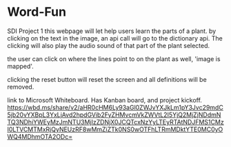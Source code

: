 # Word-Fun
SDI Project 1 
this webpage will let help users learn the parts of a plant. by clicking on the text in the image, an api call will go to the dictionary api. The clicking will also play the audio sound of that part of the plant selected.

the user can click on where the lines point to on the plant as well, 'image is mapped'.

clicking the reset button will reset the screen and all definitions will be removed.


link to Microsoft Whiteboard. Has Kanban board, and project kickoff.
https://wbd.ms/share/v2/aHR0cHM6Ly93aGl0ZWJvYXJkLm1pY3Jvc29mdC5jb20vYXBpL3YxLjAvd2hpdGVib2FyZHMvcmVkZWVtL2I5YjQ2MjZjNDdmNTQ3NDhiYWEyMzJmNTU3MjIzZDNjX0JCQTcxNzYyLTEyRTAtNDJFMS1CMzI0LTVCMTMxRjQyNEUzRF8wMmZiZTk0NS0wOTFhLTRmMDktYTE0MC0yOWQ4MDhmOTA2ODc=

